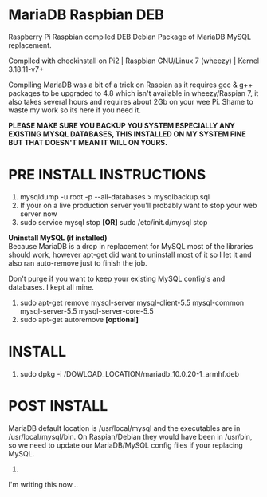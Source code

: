 # MariaDB Raspbian DEB
Raspberry Pi Raspbian compiled DEB Debian Package of MariaDB MySQL replacement.

Compiled with checkinstall on Pi2 | Raspbian GNU/Linux 7 (wheezy) | Kernel 3.18.11-v7+

Compiling MariaDB was a bit of a trick on Raspian as it requires gcc & g++ packages to be upgraded to 4.8 which isn't available in wheezy/Raspian 7, it also takes several hours and requires about 2Gb on your wee Pi. Shame to waste my work so its here if you need it.

**PLEASE MAKE SURE YOU BACKUP YOU SYSTEM ESPECIALLY ANY EXISTING MYSQL DATABASES, THIS INSTALLED ON MY SYSTEM FINE BUT THAT DOESN'T MEAN IT WILL ON YOURS.**

# PRE INSTALL INSTRUCTIONS

1. mysqldump -u root -p --all-databases > mysqlbackup.sql
2. If your on a live production server you'll probably want to stop your web server now
3. sudo service mysql stop **[OR]** sudo /etc/init.d/mysql stop

**Uninstall MySQL (if installed)**<br>
Because MariaDB is a drop in replacement for MySQL most of the libraries should work, however apt-get did want to uninstall most of it so I let it and also ran auto-remove just to finish the job. 

Don't purge if you want to keep your existing MySQL config's and databases. I kept all mine.

1. sudo apt-get remove mysql-server mysql-client-5.5 mysql-common mysql-server-5.5 mysql-server-core-5.5
2. sudo apt-get autoremove **[optional]**

# INSTALL

1. sudo dpkg -i /DOWLOAD_LOCATION/mariadb_10.0.20-1_armhf.deb

# POST INSTALL

MariaDB default location is /usr/local/mysql and the executables are in /usr/local/mysql/bin. On Raspian/Debian they would have been in /usr/bin, so we need to update our MariaDB/MySQL config files if your replacing MySQL.

1. 


I'm writing this now...

